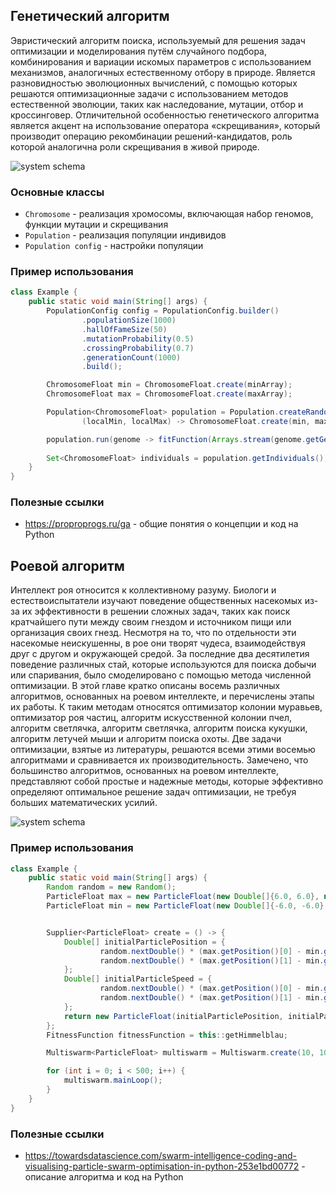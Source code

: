 ## Генетический алгоритм

Эвристический алгоритм поиска, используемый для решения задач оптимизации и моделирования путём случайного подбора, комбинирования и вариации искомых параметров с использованием механизмов, аналогичных естественному отбору в природе. Является разновидностью эволюционных вычислений, с помощью которых решаются оптимизационные задачи с использованием методов естественной эволюции, таких как наследование, мутации, отбор и кроссинговер. Отличительной особенностью генетического алгоритма является акцент на использование оператора «скрещивания», который производит операцию рекомбинации решений-кандидатов, роль которой аналогична роли скрещивания в живой природе.

<img style="display: block; margin-left: auto; margin-right: auto" alt="system schema" src="https://upload.wikimedia.org/wikipedia/commons/c/ca/Schema_simple_algorithme_genetique_ru.png"/>

### Основные классы

- `Chromosome` - реализация хромосомы, включающая набор геномов, функции мутации и скрещивания 
- `Population` - реализация популяции индивидов
- `Population config` - настройки популяции

### Пример использования
```java
class Example {
    public static void main(String[] args) {
        PopulationConfig config = PopulationConfig.builder()
                .populationSize(1000)
                .hallOfFameSize(50)
                .mutationProbability(0.5)
                .crossingProbability(0.7)
                .generationCount(1000)
                .build();

        ChromosomeFloat min = ChromosomeFloat.create(minArray);
        ChromosomeFloat max = ChromosomeFloat.create(maxArray);

        Population<ChromosomeFloat> population = Population.createRandom(min, max, config,
                (localMin, localMax) -> ChromosomeFloat.create(min, max));

        population.run(genome -> fitFunction(Arrays.stream(genome.getGenes())));
        
        Set<ChromosomeFloat> individuals = population.getIndividuals();
    }
}
```

### Полезные ссылки
- https://proproprogs.ru/ga - общие понятия о концепции и код на Python


## Роевой алгоритм

Интеллект роя относится к коллективному разуму. Биологи и естествоиспытатели изучают поведение общественных насекомых из-за их эффективности в решении сложных задач, таких как поиск кратчайшего пути между своим гнездом и источником пищи или организация своих гнезд. Несмотря на то, что по отдельности эти насекомые неискушенны, в рое они творят чудеса, взаимодействуя друг с другом и окружающей средой. За последние два десятилетия поведение различных стай, которые используются для поиска добычи или спаривания, было смоделировано с помощью метода численной оптимизации. В этой главе кратко описаны восемь различных алгоритмов, основанных на роевом интеллекте, и перечислены этапы их работы. К таким методам относятся оптимизатор колонии муравьев, оптимизатор роя частиц, алгоритм искусственной колонии пчел, алгоритм светлячка, алгоритм светлячка, алгоритм поиска кукушки, алгоритм летучей мыши и алгоритм поиска охоты. Две задачи оптимизации, взятые из литературы, решаются всеми этими восемью алгоритмами и сравнивается их производительность. Замечено, что большинство алгоритмов, основанных на роевом интеллекте, представляют собой простые и надежные методы, которые эффективно определяют оптимальное решение задач оптимизации, не требуя больших математических усилий.

<img style="display: block; margin-left: auto; margin-right: auto" alt="system schema" src="https://media.springernature.com/lw685/springer-static/image/art%3A10.1007%2Fs41109-020-00260-8/MediaObjects/41109_2020_260_Fig3_HTML.png"/>

### Пример использования
```java
class Example {
    public static void main(String[] args) {
        Random random = new Random();
        ParticleFloat max = new ParticleFloat(new Double[]{6.0, 6.0}, new Double[]{0.0, 0.0});
        ParticleFloat min = new ParticleFloat(new Double[]{-6.0, -6.0}, new Double[]{0.0, 0.0});


        Supplier<ParticleFloat> create = () -> {
            Double[] initialParticlePosition = {
                    random.nextDouble() * (max.getPosition()[0] - min.getPosition()[0]) + min.getPosition()[0],
                    random.nextDouble() * (max.getPosition()[1] - min.getPosition()[1]) + min.getPosition()[1],
            };
            Double[] initialParticleSpeed = {
                    random.nextDouble() * (max.getPosition()[0] - min.getPosition()[0]) + min.getPosition()[0],
                    random.nextDouble() * (max.getPosition()[1] - min.getPosition()[1]) + min.getPosition()[1],
            };
            return new ParticleFloat(initialParticlePosition, initialParticleSpeed);
        };
        FitnessFunction fitnessFunction = this::getHimmelblau;

        Multiswarm<ParticleFloat> multiswarm = Multiswarm.create(10, 10, fitnessFunction, create, min, max);

        for (int i = 0; i < 500; i++) {
            multiswarm.mainLoop();
        }
    }
}
```

### Полезные ссылки
- https://towardsdatascience.com/swarm-intelligence-coding-and-visualising-particle-swarm-optimisation-in-python-253e1bd00772 - описание алгоритма и код на Python